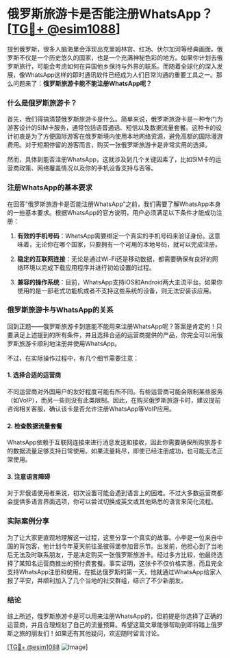 # 俄罗斯旅游卡是否能注册WhatsApp？[[TG💪+ @esim1088](https://t.me/s/esim1088)]

提到俄罗斯，很多人脑海里会浮现出克里姆林宫、红场、伏尔加河等经典画面。俄罗斯不仅是一个历史悠久的国家，也是一个充满神秘色彩的地方。如果你计划去俄罗斯旅行，可能会考虑如何在异国他乡保持与外界的联系。而随着全球化的深入发展，像WhatsApp这样的即时通讯软件已经成为人们日常沟通的重要工具之一。那么问题来了：**俄罗斯旅游卡能不能注册WhatsApp呢？**

### 什么是俄罗斯旅游卡？

首先，我们得搞清楚俄罗斯旅游卡是什么。简单来说，俄罗斯旅游卡是一种专门为游客设计的SIM卡服务，通常包括语音通话、短信以及数据流量套餐。这种卡的设计初衷是为了方便国际游客在俄罗斯境内使用本地网络资源，避免高额的国际漫游费用。对于短期停留的游客而言，购买一张俄罗斯旅游卡是非常实用的选择。

然而，具体到能否注册WhatsApp，这就涉及到几个关键因素了，比如SIM卡的运营商政策、网络覆盖情况以及你的手机设备支持与否等。

### 注册WhatsApp的基本要求

在回答“俄罗斯旅游卡是否能注册WhatsApp”之前，我们需要了解WhatsApp本身的一些基本要求。根据WhatsApp的官方说明，用户必须满足以下条件才能成功注册：

1. **有效的手机号码**：WhatsApp需要绑定一个真实的手机号码来验证身份。这意味着，无论你在哪个国家，只要拥有一个可用的本地号码，就可以完成注册。
   
2. **稳定的互联网连接**：无论是通过Wi-Fi还是移动数据，都需要确保有良好的网络环境以完成下载应用程序并进行初始设置的过程。

3. **兼容的操作系统**：目前，WhatsApp支持iOS和Android两大主流平台。如果你使用的是一部老式功能机或者不支持这些系统的设备，则无法安装该应用。

### 俄罗斯旅游卡与WhatsApp的关系

回到正题——俄罗斯旅游卡到底能不能用来注册WhatsApp呢？答案是肯定的！只要满足上述提到的所有条件，并且选择合适的运营商提供的产品，你完全可以用俄罗斯旅游卡顺利地注册并使用WhatsApp。

不过，在实际操作过程中，有几个细节需要注意：

#### 1. **选择合适的运营商**
   不同运营商对外国用户的友好程度可能有所不同。有些运营商可能会限制某些服务（如VoIP），而另一些则没有此类限制。因此，在购买俄罗斯旅游卡时，建议提前咨询相关客服，确认该卡是否允许注册WhatsApp等VoIP应用。

#### 2. **检查数据流量套餐**
   WhatsApp依赖于互联网连接来进行消息发送和接收，因此你需要确保所购旅游卡的数据流量足够支持日常使用。如果流量耗尽，即使已经注册成功，也可能无法正常使用。

#### 3. **注意语言障碍**
   对于非俄语使用者来说，初次设置可能会遇到语言上的困难。不过大多数运营商都会提供多语言界面选项，你可以尝试切换成英文或其他熟悉的语言来简化流程。

### 实际案例分享

为了让大家更直观地理解这一过程，这里分享一个真实的故事。小李是一位来自中国的背包客，他计划今年夏天前往圣彼得堡参加音乐节。出发前，他担心到了当地后无法及时联系朋友，于是决定购买一张俄罗斯旅游卡。经过多方比较，他最终选择了某知名运营商推出的预付费套餐。事实证明，这张卡不仅价格实惠，而且完全支持WhatsApp注册和使用。在抵达俄罗斯的第一天，他就通过WhatsApp给家人报了平安，并顺利加入了几个当地的社交群组，结识了不少新朋友。

### 结论

综上所述，俄罗斯旅游卡是可以用来注册WhatsApp的，但前提是你选择了正确的运营商，并且合理规划了自己的流量预算。希望这篇文章能够帮助到即将踏上俄罗斯之旅的朋友们！如果还有其他疑问，欢迎随时留言讨论。

[[TG💪+ @esim1088](https://t.me/s/esim1088) ![Image](https://i.postimg.cc/4NQfJmqS/Snipaste-2025-05-13-00-14-12.png)]